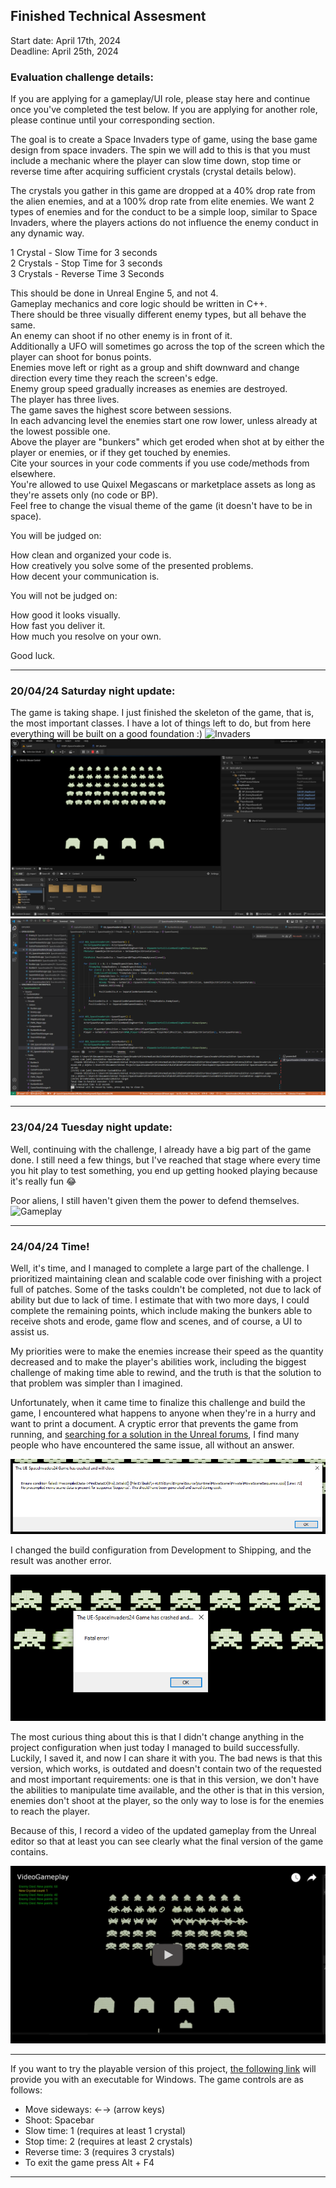 ## Finished Technical Assesment

Start date: April 17th, 2024<br>
Deadline: April 25th, 2024<br>

### Evaluation challenge details:

If you are applying for a gameplay/UI role, please stay here and continue once you've completed the test below. If you are applying for another role, please continue until your corresponding section.

The goal is to create a Space Invaders type of game, using the base game design from space invaders. The spin we will add to this is that you must include a mechanic where the player can slow time down, stop time or reverse time after acquiring sufficient crystals (crystal details below).

The crystals you gather in this game are dropped at a 40% drop rate from the alien enemies, and at a 100% drop rate from elite enemies. We want 2 types of enemies and for the conduct to be a simple loop, similar to Space Invaders, where the players actions do not influence the enemy conduct in any dynamic way.

1 Crystal - Slow Time for 3 seconds<br>
2 Crystals - Stop Time for 3 seconds<br>
3 Crystals - Reverse Time 3 Seconds<br>

This should be done in Unreal Engine 5, and not 4.<br>
Gameplay mechanics and core logic should be written in C++.<br>
There should be three visually different enemy types, but all behave the same.<br>
An enemy can shoot if no other enemy is in front of it.<br>
Additionally a UFO will sometimes go across the top of the screen which the player can shoot for bonus points.<br>
Enemies move left or right as a group and shift downward and change direction every time they reach the screen's edge.<br>
Enemy group speed gradually increases as enemies are destroyed.<br>
The player has three lives.<br>
The game saves the highest score between sessions.<br>
In each advancing level the enemies start one row lower, unless already at the lowest possible one.<br>
Above the player are "bunkers" which get eroded when shot at by either the player or enemies, or if they get touched by enemies.<br>
Cite your sources in your code comments if you use code/methods from elsewhere.<br>
You're allowed to use Quixel Megascans or marketplace assets as long as they're assets only (no code or BP).<br>
Feel free to change the visual theme of the game (it doesn't have to be in space).<br>

You will be judged on:

How clean and organized your code is.<br>
How creatively you solve some of the presented problems.<br>
How decent your communication is.<br>

You will not be judged on:

How good it looks visually.<br>
How fast you deliver it.<br>
How much you resolve on your own.<br>

Good luck.

---
### 20/04/24 Saturday night update:

The game is taking shape. I just finished the skeleton of the game, that is, the most important classes. I have a lot of things left to do, but from here everything will be built on a good foundation :) 
![Invaders](RawContent/Invaders.gif)
![SkeletonReady](RawContent/SkeletonReady.png)
![SkeletonReady_vscode](RawContent/SkeletonReady_Code.png)

---
### 23/04/24 Tuesday night update:

Well, continuing with the challenge, I already have a big part of the game done. I still need a few things, but I've reached that stage where every time you hit play to test something, you end up getting hooked playing because it's really fun 😂

Poor aliens, I still haven't given them the power to defend themselves.<br>
![Gameplay](RawContent/Gameplay.gif)

---
### 24/04/24 Time!

Well, it's time, and I managed to complete a large part of the challenge. I prioritized maintaining clean and scalable code over finishing with a project full of patches. Some of the tasks couldn't be completed, not due to lack of ability but due to lack of time. I estimate that with two more days, I could complete the remaining points, which include making the bunkers able to receive shots and erode, game flow and scenes, and of course, a UI to assist us.

My priorities were to make the enemies increase their speed as the quantity decreased and to make the player's abilities work, including the biggest challenge of making time able to rewind, and the truth is that the solution to that problem was simpler than I imagined.

Unfortunately, when it came time to finalize this challenge and build the game, I encountered what happens to anyone when they're in a hurry and want to print a document. A cryptic error that prevents the game from running, and [searching for a solution in the Unreal forums](https://www.google.com/search?q=No+precompiled+movie+scene+data+is+present+for+sequence+%27Sequence%27.+This+should+have+been+generated+and+saved+during+cook.+site:forums.unrealengine.com&sca_esv=40c8a0742f288946&sca_upv=1&sxsrf=ACQVn0_venAEdIhBeIwfR0I3jNxdvbC61w:1714013358571&sa=X&ved=2ahUKEwjnsoKrrdyFAxW0qpUCHUXlC2EQrQIoBHoECCMQBQ&biw=1920&bih=959&dpr=1#ip=1), I find many people who have encountered the same issue, all without an answer.

![error1](RawContent/error/error1.png)

I changed the build configuration from Development to Shipping, and the result was another error.

![error2](RawContent/error/error2.png)

The most curious thing about this is that I didn't change anything in the project configuration when just today I managed to build successfully. Luckily, I saved it, and now I can share it with you. The bad news is that this version, which works, is outdated and doesn't contain two of the requested and most important requirements: one is that in this version, we don't have the abilities to manipulate time available, and the other is that in this version, enemies don't shoot at the player, so the only way to lose is for the enemies to reach the player.

Because of this, I record a video of the updated gameplay from the Unreal editor so that at least you can see clearly what the final version of the game contains.

[![VideoGameplay](RawContent/video_thumbnail.png)](https://youtu.be/685fZSb53ho)

---

If you want to try the playable version of this project, [the following link](https://drive.google.com/file/d/1vzxFHMdYkiYCXqNVAkuTV51b_oH3GZkf/view?usp=drive_link) will provide you with an executable for Windows. The game controls are as follows:<br>
* Move sideways: ←→ (arrow keys)<br>
* Shoot: Spacebar<br>
* Slow time: 1 (requires at least 1 crystal)<br>
* Stop time: 2 (requires at least 2 crystals)<br>
* Reverse time: 3 (requires 3 crystals)<br>
* To exit the game press Alt + F4

---
